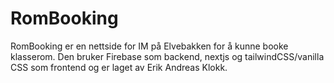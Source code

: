 # RomBooking

 RomBooking er en nettside for IM på Elvebakken for å kunne booke klasserom. 
 Den bruker Firebase som backend, nextjs og tailwindCSS/vanilla CSS som frontend og er laget av Erik Andreas Klokk.
